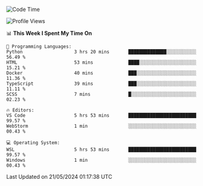 <!--START_SECTION:waka-->
![Code Time](http://img.shields.io/badge/Code%20Time-637%20hrs%2057%20mins-blue)

![Profile Views](http://img.shields.io/badge/Profile%20Views-9-blue)

📊 **This Week I Spent My Time On** 

```text
💬 Programming Languages: 
Python                   3 hrs 20 mins       ██████████████░░░░░░░░░░░   56.49 % 
HTML                     53 mins             ████░░░░░░░░░░░░░░░░░░░░░   15.21 % 
Docker                   40 mins             ███░░░░░░░░░░░░░░░░░░░░░░   11.36 % 
TypeScript               39 mins             ███░░░░░░░░░░░░░░░░░░░░░░   11.11 % 
SCSS                     7 mins              █░░░░░░░░░░░░░░░░░░░░░░░░   02.23 % 

🔥 Editors: 
VS Code                  5 hrs 53 mins       █████████████████████████   99.57 % 
WebStorm                 1 min               ░░░░░░░░░░░░░░░░░░░░░░░░░   00.43 % 

💻 Operating System: 
WSL                      5 hrs 53 mins       █████████████████████████   99.57 % 
Windows                  1 min               ░░░░░░░░░░░░░░░░░░░░░░░░░   00.43 % 
```


 Last Updated on 21/05/2024 01:17:38 UTC
<!--END_SECTION:waka-->
